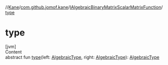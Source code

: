 //[Kane](../../index.md)/[com.github.jomof.kane](../index.md)/[IAlgebraicBinaryMatrixScalarMatrixFunction](index.md)/[type](type.md)



# type  
[jvm]  
Content  
abstract fun [type](type.md)(left: [AlgebraicType](../../com.github.jomof.kane.impl.types/-algebraic-type/index.md), right: [AlgebraicType](../../com.github.jomof.kane.impl.types/-algebraic-type/index.md)): [AlgebraicType](../../com.github.jomof.kane.impl.types/-algebraic-type/index.md)  



